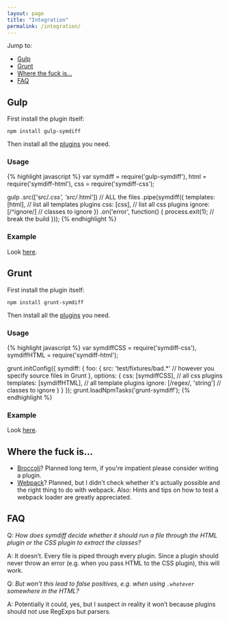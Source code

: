 ```yaml
---
layout: page
title: "Integration"
permalink: /integration/
---
```


Jump to:

* [Gulp](#gulp)
* [Grunt](#grunt)
* [Where the fuck is…](#where-the-fuck-is)
* [FAQ](#faq)

## Gulp

First install the plugin itself:

    npm install gulp-symdiff

Then install all the [plugins](/plugins/) you need.

### Usage

{% highlight javascript %}
var symdiff = require('gulp-symdiff'),
    html = require('symdiff-html'),
    css = require('symdiff-css');

gulp
    .src(['src/*.css', 'src/*.html'])  // ALL the files
    .pipe(symdiff({
        templates: [html],  // list all templates plugins
        css: [css],          // list all css plugins
        ignore: [/^ignore/]  // classes to ignore
    })
    .on('error', function() {
        process.exit(1);    // break the build
    }));
{% endhighlight %}

### Example

Look [here](https://github.com/symdiff/gulp-symdiff/blob/master/Gulpfile.js).

## Grunt

First install the plugin itself:

    npm install grunt-symdiff

Then install all the [plugins](/plugins/) you need.

### Usage

{% highlight javascript %}
var symdiffCSS = require('symdiff-css'),
    symdiffHTML = require('symdiff-html');

grunt.initConfig({
    symdiff: {
        foo: {
            src: 'test/fixtures/bad.*' // however you specify source files in Grunt
        },
        options: {
            css: [symdiffCSS],  // all css plugins
            templates: [symdiffHTML],   // all template plugins
            ignore: [/regex/, 'string'] // classes to ignore
        }
    }
});
grunt.loadNpmTasks('grunt-symdiff');
{% endhighlight %}

### Example

Look [here](https://github.com/symdiff/grunt-symdiff/blob/master/Gruntfile.js).

## Where the fuck is…

* [Broccoli](https://github.com/broccolijs/broccoli)? Planned long term, if you're impatient please consider writing a plugin.
* [Webpack](https://webpack.github.io/)? Planned, but I didn't check whether it's actually possible and the right thing to do with webpack. Also: Hints and tips on how to test a webpack loader are greatly appreciated.

## FAQ

Q: *How does symdiff decide whether it should run a file through the HTML plugin or the CSS plugin to extract the classes?*

A: It doesn’t. Every file is piped through every plugin. Since a plugin should never throw an error (e.g. when you pass HTML to the CSS plugin), this will work.

Q: *But won’t this lead to false positives, e.g. when using `.whatever` somewhere in the HTML?*

A: Potentially it could, yes, but I suspect in reality it won’t because plugins should not use RegExps but parsers.
